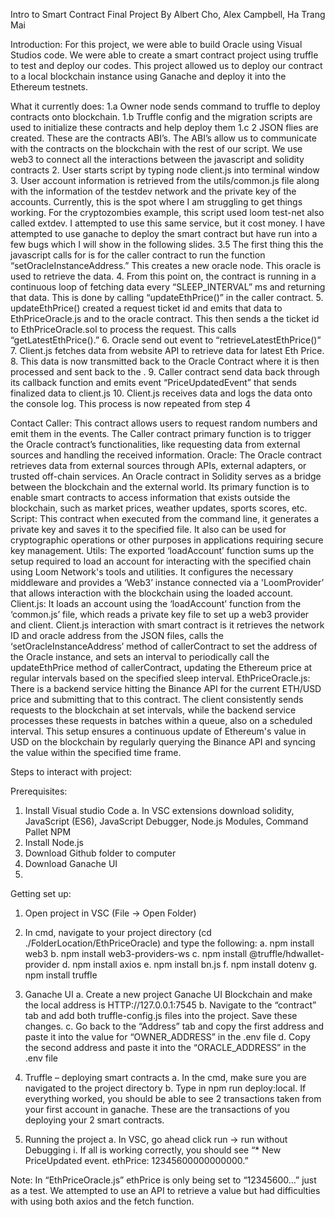 Intro to Smart Contract Final Project
By Albert Cho, Alex Campbell, Ha Trang Mai

Introduction:
For this project, we were able to build Oracle using Visual Studios code. We were able to create a smart contract project using truffle to test and deploy our codes. This project allowed us to deploy our contract to a local blockchain instance using Ganache and deploy it into the Ethereum testnets. 

What it currently does:
1.a Owner node sends command to truffle to deploy contracts onto blockchain.
1.b Truffle config and the migration scripts are used to initialize these contracts and help deploy them
1.c 2 JSON flies are created. These are the contracts ABI’s. The ABI’s allow us to communicate with the contracts on the blockchain with the rest of our script. We use web3 to connect all the interactions between the javascript and solidity contracts
2. User starts script by typing node client.js into terminal window
3. User account information is retrieved from the utils/common.js file along with the information of the testdev network and the private key of the accounts. Currently, this is the spot where I am struggling to get things working. For the cryptozombies example, this script used loom test-net also called extdev. I attempted to use this same service, but it cost money. I have attempted to use ganache to deploy the smart contract but have run into a few bugs which I will show in the following slides. 
3.5 The first thing this the javascript calls for is for the caller contract to run the function “setOracleInstanceAddress.” This creates a new oracle node. This oracle is used to retrieve the data. 
4. From this point on, the contract is running in a continuous loop of fetching data every “SLEEP_INTERVAL” ms and returning that data. This is done by calling “updateEthPrice()” in the caller contract. 
5. updateEthPrice() created a request ticket id and emits that data to EthPriceOracle.js and to the oracle contract. This then sends a the ticket id to EthPriceOracle.sol to process the request. This calls “getLatestEthPrice().”
6. Oracle send out event to “retrieveLatestEthPrice()”
7. Client.js fetches data from website API to retrieve data for latest Eth Price.
8. This data is now transmitted back to the Oracle Contract where it is then processed and sent back to the .
9. Caller contract send data back through its callback function and emits event “PriceUpdatedEvent” that sends finalized data to client.js
10. Client.js receives data and logs the data onto the console log. This process is now repeated from step 4


Contact
Caller: This contract allows users to request random numbers and emit them in the events. The Caller contract primary function is to trigger the Oracle contract’s functionalities, like requesting data from external sources and handling the received information.
Oracle: The Oracle contract retrieves data from external sources through APIs, external adapters, or trusted off-chain services. An Oracle contract in Solidity serves as a bridge between the blockchain and the external world. Its primary function is to enable smart contracts to access information that exists outside the blockchain, such as market prices, weather updates, sports scores, etc.
Script: This contract when executed from the command line, it generates a private key and saves it to the specified file. It also can be used for cryptographic operations or other purposes in applications requiring secure key management.
Utils: The exported ‘loadAccount’ function sums up the setup required to load an account for interacting with the specified chain using Loom Network's tools and utilities. It configures the necessary middleware and provides a ‘Web3’ instance connected via a 'LoomProvider’ that allows interaction with the blockchain using the loaded account.
Client.js: It loads an account using the ‘loadAccount’ function from the ‘common.js’ file, which reads a private key file to set up a web3 provider and client. Client.js interaction with smart contract is it retrieves the network ID and oracle address from the JSON files, calls the ‘setOracleInstanceAddress’ method of callerContract to set the address of the Oracle instance, and sets an interval to periodically call the updateEthPrice method of callerContract, updating the Ethereum price at regular intervals based on the specified sleep interval.
EthPriceOracle.js: There is a backend service hitting the Binance API for the current ETH/USD price and submitting that to this contract. The client consistently sends requests to the blockchain at set intervals, while the backend service processes these requests in batches within a queue, also on a scheduled interval. This setup ensures a continuous update of Ethereum's value in USD on the blockchain by regularly querying the Binance API and syncing the value within the specified time frame.

Steps to interact with project:

Prerequisites:
1)	Install Visual studio Code
a.	In VSC extensions download solidity, JavaScript (ES6), JavaScript Debugger, Node.js Modules, Command Pallet NPM 
2)	Install Node.js
3)	Download Github folder to computer
4)	Download Ganache UI
5)	
Getting set up:
1)	Open project in VSC (File -> Open Folder)
2)	In cmd, navigate to your project directory (cd ./FolderLocation/EthPriceOracle) and type the following:
a.	npm install web3
b.	npm install web3-providers-ws
c.	npm install @truffle/hdwallet-provider
d.	npm install axios
e.	npm install bn.js
f.	npm install dotenv
g.	npm install truffle

4)	Ganache UI
a.	Create a new project Ganache UI Blockchain and make the local address is HTTP://127.0.0.1:7545
b.	Navigate to the “contract” tab and add both truffle-config.js files into the project. Save these changes. 
c.	Go back to the “Address” tab and copy the first address and paste it into the value for “OWNER_ADDRESS” in the .env file
d.	Copy the second address and paste it into the “ORACLE_ADDRESS” in the .env file

6)	Truffle – deploying smart contracts
a.	In the cmd, make sure you are navigated to the project directory
b.	Type in npm run deploy:local. If everything worked, you should be able to see 2 transactions taken from your first account in ganache. These are the transactions of you deploying your 2 smart contracts.

8)	Running the project
a.	In VSC, go ahead click run -> run without Debugging
i.	If all is working correctly, you should see “* New PriceUpdated event. ethPrice: 12345600000000000.”

Note: In “EthPriceOracle.js” ethPrice is only being set to “12345600…” just as a test. We attempted to use an API to retrieve a value but had difficulties with using both axios and the fetch function. 
